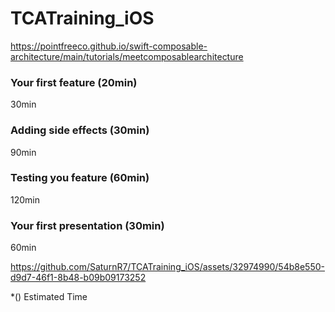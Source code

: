 # TCATraining_iOS

https://pointfreeco.github.io/swift-composable-architecture/main/tutorials/meetcomposablearchitecture

### Your first feature (20min)
30min

### Adding side effects (30min)
90min

### Testing you feature (60min)
120min

### Your first presentation (30min)
60min

https://github.com/SaturnR7/TCATraining_iOS/assets/32974990/54b8e550-d9d7-46f1-8b48-b09b09173252

*() Estimated Time

